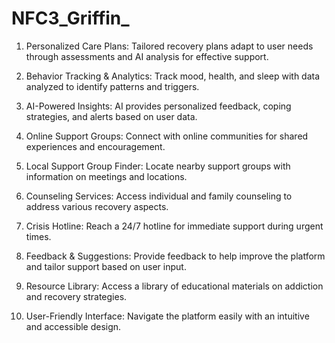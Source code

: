 # NFC3_Griffin_

1. Personalized Care Plans: Tailored recovery plans adapt to user needs through assessments and AI analysis for effective support.

2. Behavior Tracking & Analytics: Track mood, health, and sleep with data analyzed to identify patterns and triggers.

3. AI-Powered Insights: AI provides personalized feedback, coping strategies, and alerts based on user data.

4. Online Support Groups: Connect with online communities for shared experiences and encouragement.

5. Local Support Group Finder: Locate nearby support groups with information on meetings and locations.

6. Counseling Services: Access individual and family counseling to address various recovery aspects.

7. Crisis Hotline: Reach a 24/7 hotline for immediate support during urgent times.

8. Feedback & Suggestions: Provide feedback to help improve the platform and tailor support based on user input.

9. Resource Library: Access a library of educational materials on addiction and recovery strategies.

10. User-Friendly Interface: Navigate the platform easily with an intuitive and accessible design.
